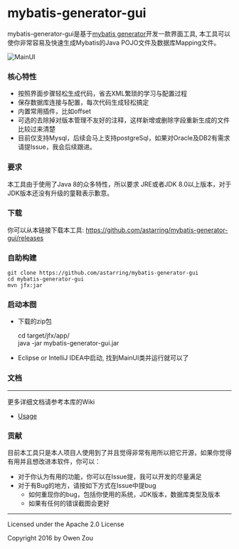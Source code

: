 mybatis-generator-gui
==============

mybatis-generator-gui是基于[mybatis generator](https://github.com/mybatis/generator)开发一款界面工具, 本工具可以使你非常容易及快速生成Mybatis的Java POJO文件及数据库Mapping文件。

![MainUI](https://cloud.githubusercontent.com/assets/3505708/16894610/0416f83a-4b8e-11e6-9a25-904f8d2e5583.png)

### 核心特性
* 按照界面步骤轻松生成代码，省去XML繁琐的学习与配置过程
* 保存数据库连接与配置，每次代码生成轻松搞定
* 内置常用插件，比如offset
* 可选的去除掉对版本管理不友好的注释，这样新增或删除字段重新生成的文件比较过来清楚
* 目前仅支持Mysql，后续会马上支持postgreSql，如果对Oracle及DB2有需求请提Issue，我会后续跟进。

### 要求
本工具由于使用了Java 8的众多特性，所以要求 JRE或者JDK 8.0以上版本，对于JDK版本还没有升级的童鞋表示歉意。

### 下载
你可以从本链接下载本工具: https://github.com/astarring/mybatis-generator-gui/releases

### 自助构建
    git clone https://github.com/astarring/mybatis-generator-gui
    cd mybatis-generator-gui
    mvn jfx:jar
### 启动本囫
* 下载的zip包


    cd target/jfx/app/\
    java -jar mybatis-generator-gui.jar

* Eclipse or IntelliJ IDEA中启动, 找到MainUI类并运行就可以了

### 文档
----
更多详细文档请参考本库的Wiki
* [Usage](https://github.com/astarring/mybatis-generator-gui/wiki/Usage-Guide)


### 贡献
目前本工具只是本人项目人使用到了并且觉得非常有用所以把它开源，如果你觉得有用并且想改进本软件，你可以：
* 对于你认为有用的功能，你可以在Issue提，我可以开发的尽量满足
* 对于有Bug的地方，请按如下方式在Issue中提bug
    * 如何重现你的bug，包括你使用的系统，JDK版本，数据库类型及版本
    * 如果有任何的错误截图会更好


------
Licensed under the Apache 2.0 License

Copyright 2016 by Owen Zou
